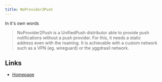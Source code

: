```yaml
---
title: NoProvider2Push
---
```


In it's own words
> NoProvider2Push is a UnifiedPush distributor able to provide push notifications without a push provider. For this, it needs a static address even with the roaming. It is achievable with a custom network such as a VPN (eg. wireguard) or the yggdrasil network.

## Links

* [Homepage](https://github.com/NoProvider2Push/android)
